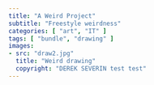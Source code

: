 ```yaml
---
title: "A Weird Project"
subtitle: "Freestyle weirdness"
categories: [ "art", "IT" ]
tags: [ "bundle", "drawing" ]
images:
- src: "draw2.jpg"
  title: "Weird drawing"
  copyright: "DEREK SEVERIN test test"
---
```

